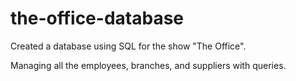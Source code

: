 # the-office-database

Created a database using SQL for the show "The Office".  

Managing all the employees, branches, and suppliers with queries.
